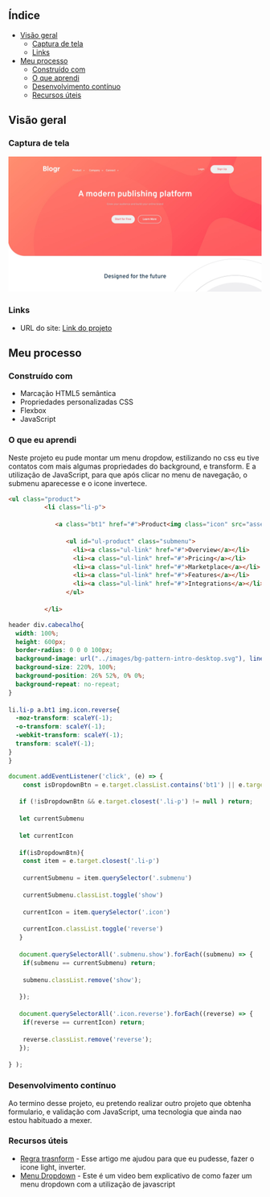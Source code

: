 ## Índice

- [Visão geral](#visão-geral)
   - [Captura de tela](#captura-de-tela)
   - [Links](#links)
- [Meu processo](#meu-processo)
   - [Construído com](#construído-com)
   - [O que aprendi](#o-que-aprendi)
   - [Desenvolvimento contínuo](#desenvolvimento-contínuo)
   - [Recursos úteis](#useful-resources)

## Visão geral

### Captura de tela

![](/src/assets/images/projeto-desafiador.jpg)

### Links

 - URL do site: [Link do projeto]()

## Meu processo

### Construído com

- Marcação HTML5 semântica
- Propriedades personalizadas CSS
- Flexbox
- JavaScript

### O que eu aprendi

Neste projeto eu pude montar um menu dropdow, estilizando no css eu tive contatos com mais algumas propriedades do background, e transform. E a utilização de JavaScript, para que após clicar no menu de navegação, o submenu aparecesse e o icone invertece. 

```html
<ul class="product">
          <li class="li-p">

             <a class="bt1" href="#">Product<img class="icon" src="assets/images/icon-arrow-light.svg" alt="icon-arrow-light"></a>

                <ul id="ul-product" class="submenu">
                  <li><a class="ul-link" href="#">Overview</a></li>
                  <li><a class="ul-link" href="#">Pricing</a></li>
                  <li><a class="ul-link" href="#">Marketplace</a></li>
                  <li><a class="ul-link" href="#">Features</a></li>
                  <li><a class="ul-link" href="#">Integrations</a></li>
                </ul>
          
          </li>
```

```css
header div.cabecalho{
  width: 100%;
  height: 600px;
  border-radius: 0 0 0 100px;
  background-image: url("../images/bg-pattern-intro-desktop.svg"), linear-gradient(138deg, #ff8f70,  #ff3d54);
  background-size: 220%, 100%;
  background-position: 26% 52%, 0% 0%;
  background-repeat: no-repeat;
}

li.li-p a.bt1 img.icon.reverse{
  -moz-transform: scaleY(-1);
  -o-transform: scaleY(-1);
  -webkit-transform: scaleY(-1);
  transform: scaleY(-1);
}
}
```
```js
document.addEventListener('click', (e) => {
    const isDropdownBtn = e.target.classList.contains('bt1') || e.target.classList.contains('icon') ;

   if (!isDropdownBtn && e.target.closest('.li-p') != null ) return;

   let currentSubmenu

   let currentIcon

   if(isDropdownBtn){
    const item = e.target.closest('.li-p')

    currentSubmenu = item.querySelector('.submenu')

    currentSubmenu.classList.toggle('show')

    currentIcon = item.querySelector('.icon')

    currentIcon.classList.toggle('reverse')
   }

   document.querySelectorAll('.submenu.show').forEach((submenu) => {
    if(submenu == currentSubmenu) return;

    submenu.classList.remove('show');

   });

   document.querySelectorAll('.icon.reverse').forEach((reverse) => {
    if(reverse == currentIcon) return;

    reverse.classList.remove('reverse');
   });

} );
```

### Desenvolvimento contínuo

  Ao termino desse projeto, eu pretendo realizar outro projeto que obtenha formulario, e validação com JavaScript, uma tecnologia que ainda nao estou habituado a mexer.

### Recursos úteis

- [Regra trasnform](https://horadecodar.com.br/2020/05/15/como-inverter-uma-imagem-com-css-espelhar-flip/) - Esse artigo me ajudou para que eu pudesse, fazer o icone light, inverter. 
- [Menu Dropdown](https://www.youtube.com/watch?v=1L50KvRK2Ic&t=1076s) - Este é um video bem explicativo de como fazer um menu dropdown com a utilização de javascript

